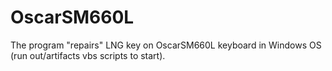 # OscarSM660L

The program "repairs" LNG key on OscarSM660L keyboard in Windows OS (run out/artifacts vbs scripts to start).
